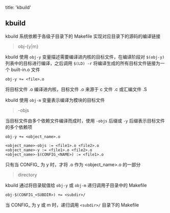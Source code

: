 title: 'kbuild'
## kbuild

kbuild 系统依赖于各级子目录下的 Makefile 实现对应目录下的源码的编译链接


> obj-{y|m}

kbuild 使用 `obj-y` 变量描述需要编译进内核的目标文件，在编译阶段对 `$(obj-y)` 列表中的目标进行编译，之后调用 `$(LD) -r` 将编译生成的所有目标文件链接为一个 built-in.o 文件

```
obj-y += <file>.o
```

将目标文件 <file>.o 编译进内核，目标文件 <file>.o 来源于 c 文件 <file>.c 或汇编文件 <file>.S


kbuild 使用 `obj-m` 变量表示编译为模块的目标文件


> -objs

当目标文件由多个依赖文件编译而成时，使用 `-objs` 后缀或 `-y` 后缀表示目标文件的多个依赖项

```
obj-y += <object_name>.o

<object_name>-objs := <file1>.o <file2>.o
<object_name>-y := <file1>.o <file2>.o
<object_name>-$(CONFIG_<NAME>) := <file1>.o
```

只有当 CONFIG_<NAME> 为 y 时，才将 <file1>.o 作为 <object_name>.o 的一部分


> directory

kbuild 通过将目录赋值给 `obj-y` 或 `obj-m` 递归调用子目录中的 Makefile

```
obj-$(CONFIG_<SUBDIR>) += <subdir>/
```

当 CONFIG_<SUBDIR> 为 y 或 m 时，递归调用 `<subdir>/` 目录下的 Makefile

